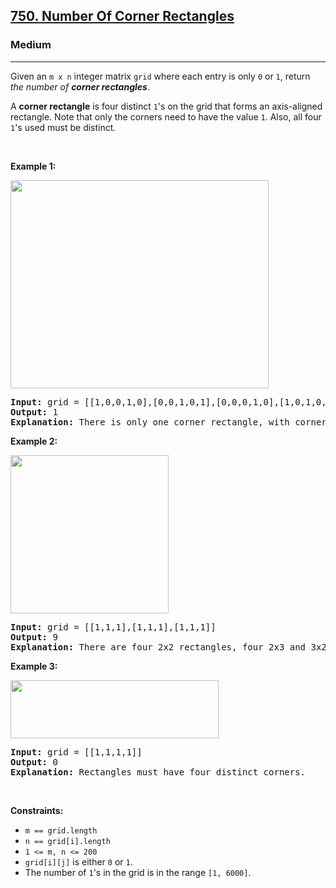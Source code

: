 <h2><a href="https://leetcode.com/problems/number-of-corner-rectangles/">750. Number Of Corner Rectangles</a></h2><h3>Medium</h3><hr><div><p>Given an <code>m x n</code> integer matrix <code>grid</code> where each entry is only <code>0</code> or <code>1</code>, return <em>the number of <strong>corner rectangles</strong></em>.</p>

<p>A <strong>corner rectangle</strong> is four distinct <code>1</code>'s on the grid that forms an axis-aligned rectangle. Note that only the corners need to have the value <code>1</code>. Also, all four <code>1</code>'s used must be distinct.</p>

<p>&nbsp;</p>
<p><strong class="example">Example 1:</strong></p>
<img alt="" src="https://assets.leetcode.com/uploads/2021/06/12/cornerrec1-grid.jpg" style="width: 413px; height: 333px;">
<pre><strong>Input:</strong> grid = [[1,0,0,1,0],[0,0,1,0,1],[0,0,0,1,0],[1,0,1,0,1]]
<strong>Output:</strong> 1
<strong>Explanation:</strong> There is only one corner rectangle, with corners grid[1][2], grid[1][4], grid[3][2], grid[3][4].
</pre>

<p><strong class="example">Example 2:</strong></p>
<img alt="" src="https://assets.leetcode.com/uploads/2021/06/12/cornerrec2-grid.jpg" style="width: 253px; height: 253px;">
<pre><strong>Input:</strong> grid = [[1,1,1],[1,1,1],[1,1,1]]
<strong>Output:</strong> 9
<strong>Explanation:</strong> There are four 2x2 rectangles, four 2x3 and 3x2 rectangles, and one 3x3 rectangle.
</pre>

<p><strong class="example">Example 3:</strong></p>
<img alt="" src="https://assets.leetcode.com/uploads/2021/06/12/cornerrec3-grid.jpg" style="width: 333px; height: 93px;">
<pre><strong>Input:</strong> grid = [[1,1,1,1]]
<strong>Output:</strong> 0
<strong>Explanation:</strong> Rectangles must have four distinct corners.
</pre>

<p>&nbsp;</p>
<p><strong>Constraints:</strong></p>

<ul>
	<li><code>m == grid.length</code></li>
	<li><code>n == grid[i].length</code></li>
	<li><code>1 &lt;= m, n &lt;= 200</code></li>
	<li><code>grid[i][j]</code> is either <code>0</code> or <code>1</code>.</li>
	<li>The number of <code>1</code>'s in the grid is in the range <code>[1, 6000]</code>.</li>
</ul>
</div>
